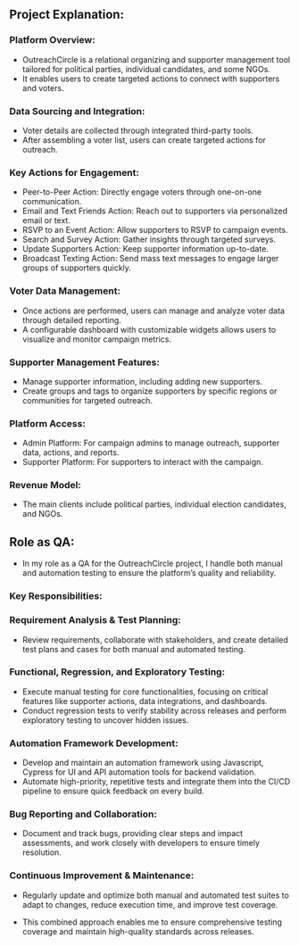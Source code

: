 ## Project Explanation:

### Platform Overview:
  - OutreachCircle is a relational organizing and supporter management tool tailored for political parties, 
    individual candidates, and some NGOs.
  - It enables users to create targeted actions to connect with supporters and voters.

### Data Sourcing and Integration:
  - Voter details are collected through integrated third-party tools.
  - After assembling a voter list, users can create targeted actions for outreach.

### Key Actions for Engagement:
  - Peer-to-Peer Action: Directly engage voters through one-on-one communication.
  - Email and Text Friends Action: Reach out to supporters via personalized email or text.
  - RSVP to an Event Action: Allow supporters to RSVP to campaign events.
  - Search and Survey Action: Gather insights through targeted surveys.
  - Update Supporters Action: Keep supporter information up-to-date.
  - Broadcast Texting Action: Send mass text messages to engage larger groups of supporters quickly.

### Voter Data Management:
  - Once actions are performed, users can manage and analyze voter data through detailed reporting.
  - A configurable dashboard with customizable widgets allows users to visualize and monitor campaign metrics.

### Supporter Management Features:
  - Manage supporter information, including adding new supporters.
  - Create groups and tags to organize supporters by specific regions or communities for targeted outreach.

### Platform Access:
  - Admin Platform: For campaign admins to manage outreach, supporter data, actions, and reports.
  - Supporter Platform: For supporters to interact with the campaign.

### Revenue Model:
  - The main clients include political parties, individual election candidates, and NGOs.


## Role as QA:
- In my role as a QA for the OutreachCircle project, I handle both manual and automation testing to ensure 
  the platform’s quality and reliability.

### Key Responsibilities:

### Requirement Analysis & Test Planning:
   - Review requirements, collaborate with stakeholders, and create detailed test plans and cases for both manual 
     and automated testing.

### Functional, Regression, and Exploratory Testing:
   - Execute manual testing for core functionalities, focusing on critical features like supporter actions, 
     data integrations, and dashboards.
   - Conduct regression tests to verify stability across releases and perform exploratory testing to uncover 
     hidden issues.

### Automation Framework Development:
   - Develop and maintain an automation framework using Javascript, Cypress for UI and API automation tools 
     for backend validation.
   - Automate high-priority, repetitive tests and integrate them into the CI/CD pipeline to ensure quick feedback 
     on every build.

### Bug Reporting and Collaboration:
   - Document and track bugs, providing clear steps and impact assessments, and work closely with developers to 
     ensure timely resolution.
  
### Continuous Improvement & Maintenance:
   - Regularly update and optimize both manual and automated test suites to adapt to changes, reduce execution time, 
     and improve test coverage.

- This combined approach enables me to ensure comprehensive testing coverage and maintain high-quality standards 
  across releases.

